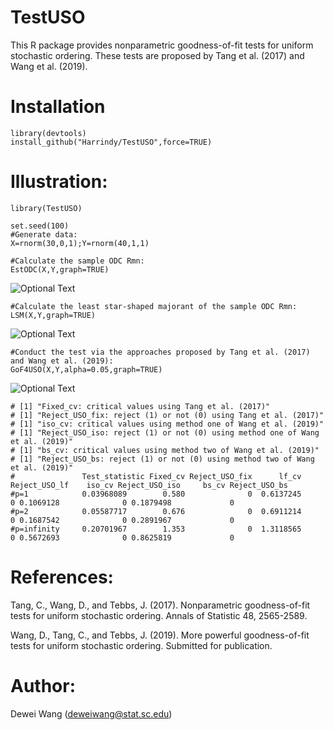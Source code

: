 # TestUSO

This R package provides nonparametric goodness-of-fit tests for uniform stochastic ordering. These tests are proposed by Tang et al. (2017) and Wang et al. (2019).

# Installation

    library(devtools)
    install_github("Harrindy/TestUSO",force=TRUE) 

# Illustration:

    library(TestUSO)
    
    set.seed(100)
    #Generate data:
    X=rnorm(30,0,1);Y=rnorm(40,1,1)  

    #Calculate the sample ODC Rmn:
    EstODC(X,Y,graph=TRUE)    
    
   ![Optional Text](../master/Rmn.png)
   
    #Calculate the least star-shaped majorant of the sample ODC Rmn:
    LSM(X,Y,graph=TRUE) 
   
   ![Optional Text](../master/MRmn.png)
    
    #Conduct the test via the approaches proposed by Tang et al. (2017) and Wang et al. (2019):
    GoF4USO(X,Y,alpha=0.05,graph=TRUE) 
    
   ![Optional Text](../master/NewMethods.png)
    
    # [1] "Fixed_cv: critical values using Tang et al. (2017)"
    # [1] "Reject_USO_fix: reject (1) or not (0) using Tang et al. (2017)"
    # [1] "iso_cv: critical values using method one of Wang et al. (2019)"
    # [1] "Reject_USO_iso: reject (1) or not (0) using method one of Wang et al. (2019)"
    # [1] "bs_cv: critical values using method two of Wang et al. (2019)"
    # [1] "Reject_USO_bs: reject (1) or not (0) using method two of Wang et al. (2019)"
    #               Test_statistic Fixed_cv Reject_USO_fix      lf_cv Reject_USO_lf    iso_cv Reject_USO_iso     bs_cv Reject_USO_bs
    #p=1            0.03968089        0.580              0  0.6137245             0 0.1069128              0 0.1879498             0
    #p=2            0.05587717        0.676              0  0.6911214             0 0.1687542              0 0.2891967             0
    #p=infinity     0.20701967        1.353              0  1.3118565             0 0.5672693              0 0.8625819             0

# References:

Tang, C., Wang, D., and Tebbs, J. (2017). Nonparametric goodness-of-fit tests for uniform stochastic ordering. Annals of Statistic 48, 2565-2589.

Wang, D., Tang, C., and Tebbs, J. (2019). More powerful goodness-of-fit tests for uniform stochastic ordering. Submitted for publication.

# Author:
Dewei Wang (deweiwang@stat.sc.edu)

